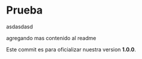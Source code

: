 # Prueba
asdasdasd

agregando mas contenido al readme


Este commit es para oficializar nuestra version **1.0.0**.